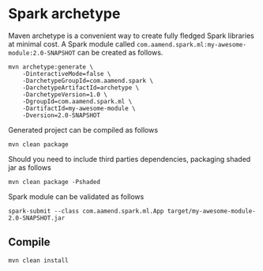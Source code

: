 # Spark archetype

Maven archetype is a convenient way to create fully fledged Spark libraries at minimal cost. 
A Spark module called `com.aamend.spark.ml:my-awesome-module:2.0-SNAPSHOT` can be created as follows. 

```
mvn archetype:generate \
    -DinteractiveMode=false \
    -DarchetypeGroupId=com.aamend.spark \
    -DarchetypeArtifactId=archetype \
    -DarchetypeVersion=1.0 \
    -DgroupId=com.aamend.spark.ml \
    -DartifactId=my-awesome-module \
    -Dversion=2.0-SNAPSHOT
```

Generated project can be compiled as follows

`mvn clean package`

Should you need to include third parties dependencies, packaging shaded jar as follows

`mvn clean package -Pshaded`

Spark module can be validated as follows

`spark-submit --class com.aamend.spark.ml.App target/my-awesome-module-2.0-SNAPSHOT.jar`

## Compile

`mvn clean install`